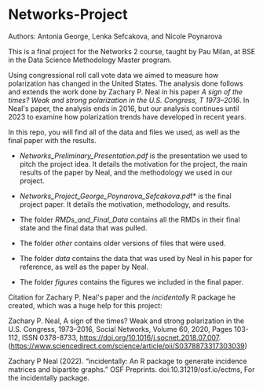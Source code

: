 # Networks-Project

Authors: Antonia George, Lenka Sefcakova, and Nicole Poynarova

This is a final project for the Networks 2 course, taught by Pau Milan, at BSE in the Data Science Methodology Master program.

Using congressional roll call vote data we aimed to measure how polarization has changed in the United States. The analysis done follows and extends the work done by Zachary P. Neal in his paper *A sign of the times? Weak and strong polarization in the U.S. Congress, T 1973–2016*. In Neal's paper, the analysis ends in 2016, but our analysis continues until 2023 to examine how polarization trends have developed in recent years.


In this repo, you will find all of the data and files we used, as well as the final paper with the results.

* *Networks_Preliminary_Presentation.pdf* is the presentation we used to pitch the project idea. It details the motivation for the project, the main results of the paper by Neal, and the methodology we used in our project.

* *Networks_Project_George_Poynarova_Sefcakova.pd*f* is the final project paper. It details the motivation, methodology, and results.

* The folder *RMDs_and_Final_Data* contains all the RMDs in their final state and the final data that was pulled.

* The folder *other* contains older versions of files that were used. 

* The folder *data* contains the data that was used by Neal in his paper for reference, as well as the paper by Neal.

* The folder *figures* contains the figures we included in the final paper.


Citation for Zachary P. Neal's paper and the *incidentally* R package he created, which was a huge help for this project: 

Zachary P. Neal,
A sign of the times? Weak and strong polarization in the U.S. Congress, 1973–2016,
Social Networks,
Volume 60,
2020,
Pages 103-112,
ISSN 0378-8733,
https://doi.org/10.1016/j.socnet.2018.07.007.
(https://www.sciencedirect.com/science/article/pii/S0378873317303039)


Zachary P Neal (2022). “incidentally: An R package to generate incidence matrices and bipartite graphs.” OSF Preprints. doi:10.31219/osf.io/ectms, For the incidentally package.